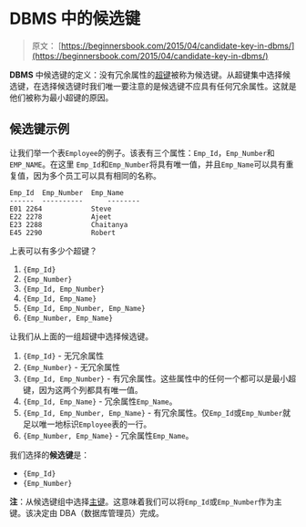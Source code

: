 # DBMS 中的候选键

> 原文： [https://beginnersbook.com/2015/04/candidate-key-in-dbms/](https://beginnersbook.com/2015/04/candidate-key-in-dbms/)

**DBMS** 中候选键的定义：没有冗余属性的[超键](https://beginnersbook.com/2015/04/super-key-in-dbms/)被称为候选键。从超键集中选择候选键，在选择候选键时我们唯一要注意的是候选键不应具有任何冗余属性。这就是他们被称为最小超键的原因。

## 候选键示例

让我们举一个表`Employee`的例子。该表有三个属性：`Emp_Id`，`Emp_Number`和`EMP_NAME`。在这里 `Emp_Id`和`Emp_Number`将具有唯一值，并且`Emp_Name`可以具有重复值，因为多个员工可以具有相同的名称。

```
Emp_Id	Emp_Number	Emp_Name
------  ----------      --------
E01	2264	        Steve
E22	2278	        Ajeet
E23	2288	        Chaitanya
E45	2290	        Robert
```

上表可以有多少个超键？

1. `{Emp_Id}`
2. `{Emp_Number}`
3. `{Emp_Id, Emp_Number}`
4. `{Emp_Id, Emp_Name}`
5. `{Emp_Id, Emp_Number, Emp_Name}`
6. `{Emp_Number, Emp_Name}`

让我们从上面的一组超键中选择候选键。

1. `{Emp_Id}` - 无冗余属性
2. `{Emp_Number}` - 无冗余属性
3. `{Emp_Id, Emp_Number}` - 有冗余属性。这些属性中的任何一个都可以是最小超键，因为这两个列都具有唯一值。
4. `{Emp_Id, Emp_Name}` - 冗余属性`Emp_Name`。
5. `{Emp_Id, Emp_Number, Emp_Name}` - 有冗余属性。仅`Emp_Id`或`Emp_Number`就足以唯一地标识`Employee`表的一行。
6. `{Emp_Number, Emp_Name}` - 冗余属性`Emp_Name`。

我们选择的**候选键**是：

+   `{Emp_Id}`
+   `{Emp_Number}`

**注**：从候选键组中选择[主键](https://beginnersbook.com/2015/04/primary-key-in-dbms/)。这意味着我们可以将`Emp_Id`或`Emp_Number`作为主键。该决定由 DBA（数据库管理员）完成。